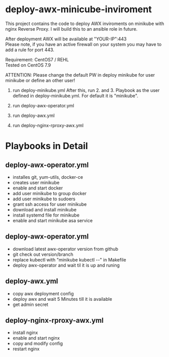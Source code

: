 # deploy-awx-minicube-inviroment

This project contains the code to deploy AWX inviroments on minikube with nginx Reverse Proxy.
I will build this to an ansible role in future.  

After deployment AWX will be available at "YOUR-IP":443  
Please note, if you have an active firewall on your system you may have to add a rule for port 443. 

Requirement: CentOS7 / REHL  
Tested on CentOS 7.9

ATTENTION: Please change the default PW in deploy minikube for user minikube or define an other user!

1. run deploy-minikube.yml
After this, run 2. and 3. Playbook as the user defined in deploy-minikube.yml. For default it is "minikube".

2. run deploy-awx-operator.yml
3. run deploy-awx.yml
4. run deploy-nginx-rproxy-awx.yml

# Playbooks in Detail
## deploy-awx-operator.yml
- installes git, yum-utils, docker-ce
- creates user minikube
- enable and start docker
- add user minikube to group docker
- add user minikube to sudoers
- grant ssh access for user minikube
- download and install minikube
- install systemd file for minikube
- enable and start minikube asa  service

## deploy-awx-operator.yml
- download latest awx-operator version from github
- git check out version/branch
- replace kubectl with "minikube kubectl --" in Makefile 
- deploy awx-operator and wait til it is up and runing 

## deploy-awx.yml
- copy awx deployment config
- deploy awx and wait 5 Minutes till it is available
- get admin secret

## deploy-nginx-rproxy-awx.yml
- install nginx
- enable and start nginx
- copy and modify config
- restart nginx

